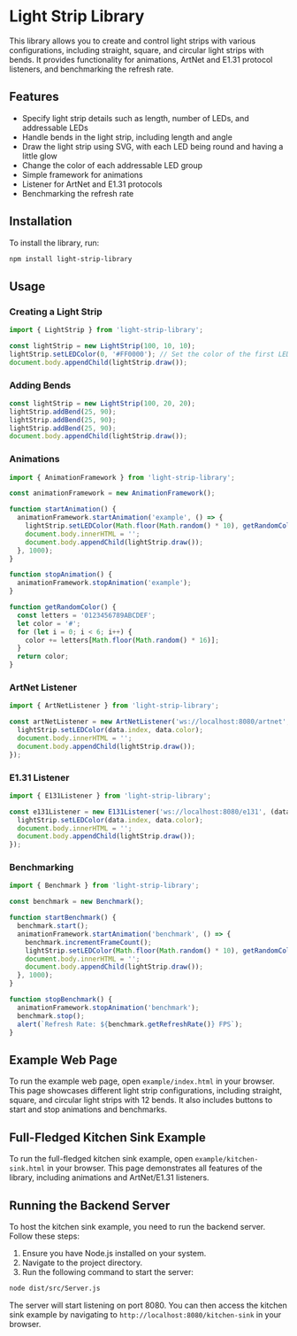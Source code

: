 # Light Strip Library

This library allows you to create and control light strips with various configurations, including straight, square, and circular light strips with bends. It provides functionality for animations, ArtNet and E1.31 protocol listeners, and benchmarking the refresh rate.

## Features

- Specify light strip details such as length, number of LEDs, and addressable LEDs
- Handle bends in the light strip, including length and angle
- Draw the light strip using SVG, with each LED being round and having a little glow
- Change the color of each addressable LED group
- Simple framework for animations
- Listener for ArtNet and E1.31 protocols
- Benchmarking the refresh rate

## Installation

To install the library, run:

```bash
npm install light-strip-library
```

## Usage

### Creating a Light Strip

```typescript
import { LightStrip } from 'light-strip-library';

const lightStrip = new LightStrip(100, 10, 10);
lightStrip.setLEDColor(0, '#FF0000'); // Set the color of the first LED to red
document.body.appendChild(lightStrip.draw());
```

### Adding Bends

```typescript
const lightStrip = new LightStrip(100, 20, 20);
lightStrip.addBend(25, 90);
lightStrip.addBend(25, 90);
lightStrip.addBend(25, 90);
document.body.appendChild(lightStrip.draw());
```

### Animations

```typescript
import { AnimationFramework } from 'light-strip-library';

const animationFramework = new AnimationFramework();

function startAnimation() {
  animationFramework.startAnimation('example', () => {
    lightStrip.setLEDColor(Math.floor(Math.random() * 10), getRandomColor());
    document.body.innerHTML = '';
    document.body.appendChild(lightStrip.draw());
  }, 1000);
}

function stopAnimation() {
  animationFramework.stopAnimation('example');
}

function getRandomColor() {
  const letters = '0123456789ABCDEF';
  let color = '#';
  for (let i = 0; i < 6; i++) {
    color += letters[Math.floor(Math.random() * 16)];
  }
  return color;
}
```

### ArtNet Listener

```typescript
import { ArtNetListener } from 'light-strip-library';

const artNetListener = new ArtNetListener('ws://localhost:8080/artnet', (data) => {
  lightStrip.setLEDColor(data.index, data.color);
  document.body.innerHTML = '';
  document.body.appendChild(lightStrip.draw());
});
```

### E1.31 Listener

```typescript
import { E131Listener } from 'light-strip-library';

const e131Listener = new E131Listener('ws://localhost:8080/e131', (data) => {
  lightStrip.setLEDColor(data.index, data.color);
  document.body.innerHTML = '';
  document.body.appendChild(lightStrip.draw());
});
```

### Benchmarking

```typescript
import { Benchmark } from 'light-strip-library';

const benchmark = new Benchmark();

function startBenchmark() {
  benchmark.start();
  animationFramework.startAnimation('benchmark', () => {
    benchmark.incrementFrameCount();
    lightStrip.setLEDColor(Math.floor(Math.random() * 10), getRandomColor());
    document.body.innerHTML = '';
    document.body.appendChild(lightStrip.draw());
  }, 1000);
}

function stopBenchmark() {
  animationFramework.stopAnimation('benchmark');
  benchmark.stop();
  alert(`Refresh Rate: ${benchmark.getRefreshRate()} FPS`);
}
```

## Example Web Page

To run the example web page, open `example/index.html` in your browser. This page showcases different light strip configurations, including straight, square, and circular light strips with 12 bends. It also includes buttons to start and stop animations and benchmarks.

## Full-Fledged Kitchen Sink Example

To run the full-fledged kitchen sink example, open `example/kitchen-sink.html` in your browser. This page demonstrates all features of the library, including animations and ArtNet/E1.31 listeners.

## Running the Backend Server

To host the kitchen sink example, you need to run the backend server. Follow these steps:

1. Ensure you have Node.js installed on your system.
2. Navigate to the project directory.
3. Run the following command to start the server:

```bash
node dist/src/Server.js
```

The server will start listening on port 8080. You can then access the kitchen sink example by navigating to `http://localhost:8080/kitchen-sink` in your browser.
